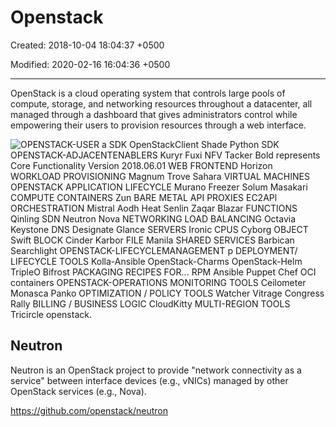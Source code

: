 # Openstack

Created: 2018-10-04 18:04:37 +0500

Modified: 2020-02-16 16:04:36 +0500

---

OpenStack is a cloud operating system that controls large pools of compute, storage, and networking resources throughout a datacenter, all managed through a dashboard that gives administrators control while empowering their users to provision resources through a web interface.

![OPENSTACK-USER a SDK OpenStackClient Shade Python SDK OPENSTACK-ADJACENTENABLERS Kuryr Fuxi NFV Tacker Bold represents Core Functionality Version 2018.06.01 WEB FRONTEND Horizon WORKLOAD PROVISIONING Magnum Trove Sahara VIRTUAL MACHINES OPENSTACK APPLICATION LIFECYCLE Murano Freezer Solum Masakari COMPUTE CONTAINERS Zun BARE METAL API PROXIES EC2APl ORCHESTRATION Mistral Aodh Heat Senlin Zaqar Blazar FUNCTIONS Qinling SDN Neutron Nova NETWORKING LOAD BALANCING Octavia Keystone DNS Designate Glance SERVERS Ironic CPUS Cyborg OBJECT Swift BLOCK Cinder Karbor FILE Manila SHARED SERVICES Barbican Searchlight OPENSTACK-LIFECYCLEMANAGEMENT p DEPLOYMENT/ LIFECYCLE TOOLS Kolla-Ansible OpenStack-Charms OpenStack-Helm TripleO Bifrost PACKAGING RECIPES FOR... RPM Ansible Puppet Chef OCI containers OPENSTACK-OPERATIONS MONITORING TOOLS Ceilometer Monasca Panko OPTIMIZATION / POLICY TOOLS Watcher Vitrage Congress Rally BILLING / BUSINESS LOGIC CloudKitty MULTI-REGION TOOLS Tricircle openstack. ](../../media/Cloud-Others-Openstack-image1.png)

## Neutron

Neutron is an OpenStack project to provide "network connectivity as a service" between interface devices (e.g., vNICs) managed by other OpenStack services (e.g., Nova).

<https://github.com/openstack/neutron>

